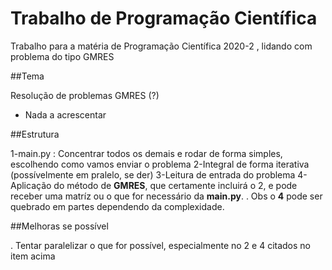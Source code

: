 # Trabalho de Programação Científica
Trabalho para a matéria de Programação Científica 2020-2 , lidando com problema do tipo GMRES

##Tema 

Resolução de problemas GMRES (?)
- Nada a acrescentar

##Estrutura 

1-main.py : Concentrar todos os demais e rodar de forma simples, escolhendo como vamos enviar o problema 
2-Integral de forma iterativa (possívelmente em pralelo, se der) 
3-Leitura de entrada do problema 
4-Aplicação do método de **GMRES**, que certamente incluirá o 2, e pode receber uma matríz ou o que for necessário da **main.py**. 
. Obs o **4** pode ser quebrado em partes dependendo da complexidade.

##Melhoras se possível 

. Tentar paralelizar o que for possível, especialmente no 2 e 4 citados no item acima 
